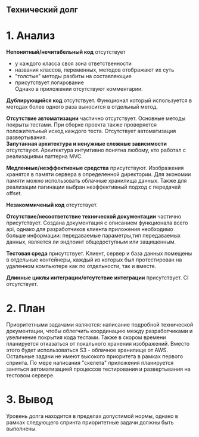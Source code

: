 ## Технический долг
# 1. Анализ
 **Непонятный/нечитабельный код** отсутствует
   - у каждого класса своя зона ответственности
   - названия классов, переменных, методов отображают их суть
   - "толстые" методы разбиты на составляющие
   - присутствует логирование  
 Однако в приложении отсутствуют комментарии.

 **Дублирующийся код** отсутствует. Функционал который используется в методах более одного раза выносится в отдельный метод.  
 
 **Отсутствие автоматизации** частично отсутствует. Основные методы покрыты тестами. При сборке проекта также проверяется положительный исход каждого теста. Отсутствует автоматизация развертывания.  
 **Запутанная архитектура и ненужные сложные зависимости** отсутствуют. Архитектура интуитивно понятна любому, кто работал с реализациями паттерна MVC.  
 
 **Медленные/неэффективные средства** присутствуют. Изображения хранятся в памяти сервера в определенной директории. Для экономии памяти можно использовать облачные хранилища данных. Также для реализации пагинации выбран неэффективный подход с передачей offset.  
 
 **Незакоммиченый код** отсутствует.  
 
 **Отсутствие/несоответствие технической документации** частично присутствует. Создана документация с описанием функционала всего api, однако для разработчиков клиента приложения необходимо больше информации: передаваемые параметры,тип передаваемых данных, является ли эндпоинт общедоступным или защищенным.  
 
 **Тестовая среда** присутствует. Клиент, сервер и база данных помещены в отдельные контейнеры, каждый из которых был протестирован на удаленном компьютере как по отдельности, так и вместе.  
 
 **Длинные циклы интеграции/отсутствие интеграции** присутствует. CI отсутствует.  

 # 2. План  
 Приоритетными задачами являются: написание подробной технической документации, чтобы облегчить координацию между разработчиками и увеличение покрытия кода тестами. Также в скором времени планируется отказаться от локального хранения изображений. Вместо этого будет использоваться S3 - облачное хранилище от AWS. Остальные задачи не имеют высокого приоритета в рамках первого спринта. По мере написания "скелета" приложения планируется заняться автоматизацией процессов тестирования и развертывания на тестовом сервере. 

 # 3. Вывод
 Уровень долга находится в пределах допустимой нормы, однако в рамках следующего спринта приоритетные задачи должны быть выполнены.
